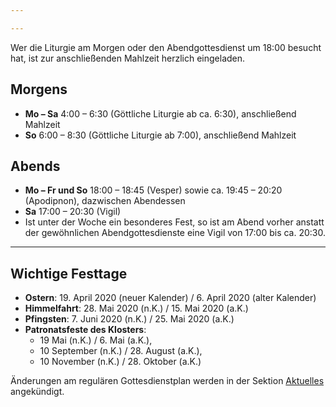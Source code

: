 ```yaml
---

---
```

Wer die Liturgie am Morgen oder den Abendgottesdienst um 18:00 besucht hat, ist zur anschließenden Mahlzeit herzlich eingeladen.

## Morgens

* **Mo – Sa** 4:00 – 6:30 (Göttliche Liturgie ab ca. 6:30), anschließend Mahlzeit
* **So** 6:00 – 8:30 (Göttliche Liturgie ab 7:00), anschließend Mahlzeit

## Abends

* **Mo – Fr und So** 18:00 – 18:45 (Vesper) sowie ca. 19:45 – 20:20 (Apodipnon), dazwischen Abendessen
* **Sa** 17:00 – 20:30 (Vigil)
* Ist unter der Woche ein besonderes Fest, so ist am Abend vorher anstatt der gewöhnlichen Abendgottesdienste eine Vigil von 17:00 bis ca. 20:30.

<hr>

## Wichtige Festtage

* **Ostern**: 19. April 2020 (neuer Kalender) / 6. April 2020 (alter Kalender)
* **Himmelfahrt**: 28. Mai 2020 (n.K.) / 15. Mai 2020 (a.K.)
* **Pfingsten**: 7. Juni 2020 (n.K.) / 25. Mai 2020 (a.K.)
* **Patronatsfeste des Klosters**:
  * 19 Mai (n.K.) / 6. Mai (a.K.),
  * 10 September (n.K.) / 28. August (a.K.),
  * 10 November (n.K.) / 28. Oktober (a.K.)

Änderungen am regulären Gottesdienstplan werden in der Sektion [Aktuelles](https://www.hiobmon.org/news/) angekündigt.
